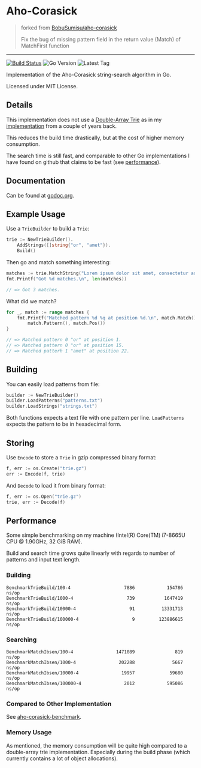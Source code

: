 # Aho-Corasick

> forked from [BobuSumisu/aho-corasick](https://github.com/BobuSumisu/aho-corasick)
>
> Fix the bug of missing pattern field in the return value (Match) of MatchFirst function


---


[![Build Status](https://travis-ci.com/BobuSumisu/aho-corasick.svg?token=eGRFn5xdQ7p9yby3GVvc&branch=master)](https://travis-ci.com/BobuSumisu/aho-corasick)
![Go Version](https://img.shields.io/github/go-mod/go-version/BobuSumisu/aho-corasick)
![Latest Tag](https://img.shields.io/github/v/tag/BobuSumisu/aho-corasick)

Implementation of the Aho-Corasick string-search algorithm in Go.

Licensed under MIT License.

## Details

This implementation does not use a [Double-Array Trie](https://linux.thai.net/~thep/datrie/datrie.html) as in my
[implementation](https://github.com/BobuSumisu/go-ahocorasick) from a couple of years back.

This reduces the build time drastically, but at the cost of higher memory consumption.

The search time is still fast, and comparable to other Go implementations I have found on github that claims to be fast
(see [performance](#Performance)).

## Documentation

Can be found at [godoc.org](https://godoc.org/github.com/BobuSumisu/aho-corasick).

## Example Usage

Use a `TrieBuilder` to build a `Trie`:

```go
trie := NewTrieBuilder().
    AddStrings([]string{"or", "amet"}).
    Build()
```

Then go and match something interesting:

```go
matches := trie.MatchString("Lorem ipsum dolor sit amet, consectetur adipiscing elit.")
fmt.Printf("Got %d matches.\n", len(matches))

// => Got 3 matches.
```

What did we match?

```go
for _, match := range matches {
    fmt.Printf("Matched pattern %d %q at position %d.\n", match.Match(),
        match.Pattern(), match.Pos())
}

// => Matched pattern 0 "or" at position 1.
// => Matched pattern 0 "or" at position 15.
// => Matched patterh 1 "amet" at position 22.
```

## Building

You can easily load patterns from file:

```go
builder := NewTrieBuilder()
builder.LoadPatterns("patterns.txt")
builder.LoadStrings("strings.txt")
```

Both functions expects a text file with one pattern per line. `LoadPatterns` expects the pattern to
be in hexadecimal form.

## Storing

Use `Encode` to store a `Trie` in gzip compressed binary format:

```go
f, err := os.Create("trie.gz")
err := Encode(f, trie)
```

And `Decode` to load it from binary format:

```go
f, err := os.Open("trie.gz")
trie, err := Decode(f)
```

## Performance

Some simple benchmarking on my machine (Intel(R) Core(TM) i7-8665U CPU @ 1.90GHz, 32 GiB RAM).

Build and search time grows quite linearly with regards to number of patterns and input text length.

### Building

    BenchmarkTrieBuild/100-4                    7886            154786 ns/op
    BenchmarkTrieBuild/1000-4                    739           1647419 ns/op
    BenchmarkTrieBuild/10000-4                    91          13331713 ns/op
    BenchmarkTrieBuild/100000-4                    9         123886615 ns/op


### Searching

    BenchmarkMatchIbsen/100-4                1471089               819 ns/op
    BenchmarkMatchIbsen/1000-4                202288              5667 ns/op
    BenchmarkMatchIbsen/10000-4                19957             59680 ns/op
    BenchmarkMatchIbsen/100000-4                2012            595086 ns/op

### Compared to Other Implementation

See
[aho-corasick-benchmark](https://github.com/Bobusumisu/aho-corasick-benchmark).

### Memory Usage

As mentioned, the memory consumption will be quite high compared to a double-array trie
implementation. Especially during the build phase (which currently contains a lot of object
allocations).
